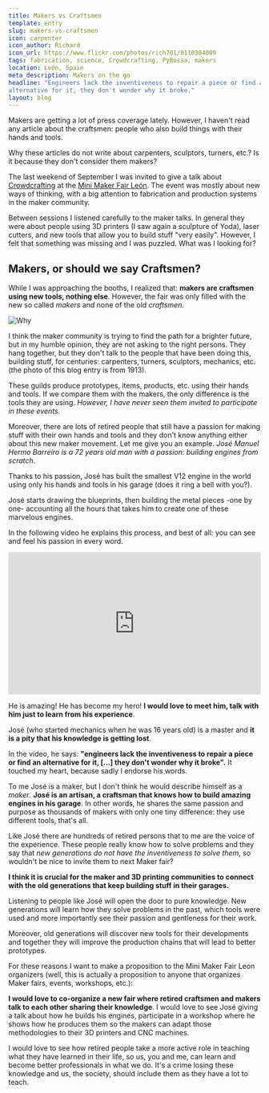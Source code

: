```yaml
---
title: Makers vs Craftsmen
template: entry
slug: makers-vs-craftsmen
icon: carpenter
icon_author: Richard
icon_url: https://www.flickr.com/photos/rich701/8110384009
tags: fabrication, science, Crowdcrafting, PyBossa, makers
location: León, Spain
meta_description: Makers on the go
headline: "Engineers lack the inventiveness to repair a piece or find an
alternative for it, they don't wonder why it broke."
layout: blog
---
```


Makers are getting a lot of press coverage lately. However, I haven't read any article 
about the craftsmen: people who also build things with their hands and tools.

Why these articles do not write about carpenters, sculptors, turners,
etc.? Is it because they don't consider them makers?

<!--more-->

The last weekend of September I was invited to give a talk about
[Crowdcrafting](http://crowdcrafting.org) at the [Mini Maker Fair León](http://makerfaireleon.com/makers-en-leon/). The
event was mostly about new ways of thinking, with a big attention to fabrication and production systems in the
maker community.

Between sessions I listened carefully to the maker talks. In general they
were about people using 3D printers (I saw again a sculpture of Yoda), laser cutters,
and new tools that allow you to build stuff "very easily". However,  I felt
that something was missing and I was puzzled. What was I looking for? 

## Makers, or should we say Craftsmen?

While I was approaching the booths, I realized that:
**makers are craftsmen using new tools, nothing else**. However, the fair was
only filled with the new so called *makers* and none of the old *craftsmen*.

![Why](http://i.giphy.com/skXEIUJKHLrsk.gif)

I think the maker community is trying to find the path for a brighter future,
but in my humble opinion, they are not asking to the right persons. They hang 
together, but they don't talk to the people that have been doing this, building stuff, 
for centuries: carpenters, turners, sculptors, mechanics, etc. (the photo of this blog
entry is from 1913).

These guilds produce prototypes, items, products, etc. using their hands and
tools. If we compare them with the makers, the only difference is the tools
they are using. *However, I have never seen them invited to participate in these
events.*

Moreover, there are lots of retired people that still have a passion for making
stuff with their own hands and tools and they don't know anything either about 
this new maker movement. Let me give you an example. *José Manuel Hermo Barreiro
is a 72 years old man with a passion: building engines from scratch*.

Thanks to his passion, José has built the smallest V12 engine in the world
using only his hands and tools in his garage (does it ring a bell with you?). 

José starts drawing the blueprints, then building the metal pieces -one by one- accounting all 
the hours that takes him to create one of these marvelous engines.

In the following video he explains this process, and best of all: you can see
and feel his passion in every word. 

<style>.embed-container { position: relative; padding-bottom: 56.25%; height: 0; overflow: hidden; max-width: 100%; height: auto; } .embed-container iframe, .embed-container object, .embed-container embed { position: absolute; top: 0; left: 0; width: 100%; height: 100%; }</style><div class='embed-container'><iframe src='http://www.youtube.com/embed/c1pJIVqCC1E' frameborder='0' allowfullscreen></iframe></div>

He is amazing! He has become my hero! **I would love to meet him, talk with him just to learn from
his experience**. 

José (who started mechanics when he was 16 years old) is a master and 
**it is a pity that his knowledge is getting lost**. 

In the video, he says: **"engineers lack the inventiveness to repair a piece or
find an alternative for it, [...] they don't wonder why it broke".** It touched my 
heart, because sadly I endorse his words. 

To me José is a maker, but I don't think he would describe himself as a
*maker*. **José is an artisan, a craftsman that knows how to build
amazing engines in his garage**. In other words, he shares the same passion and
purpose as thousands of makers with only one tiny difference: they use
different tools, that's all.

Like José there are hundreds of retired persons that to me are the voice of 
the experience. These people really know how to
solve problems and they say that *new generations do not have the
inventiveness to solve them*, so wouldn't be nice to invite them to next Maker
fair?

**I think it is crucial for the maker and 3D printing communities to connect with the old generations that keep building stuff in their garages.**

Listening to people like José will open the door to pure knowledge.
New generations will learn how they solve problems in the past, which tools
were used and more importantly see their passion and gentleness for their work.

Moreover, old generations will discover new tools for their developments and 
together they will improve the production chains that will lead to better
prototypes.

For these reasons I want to make a proposition to the Mini Maker Fair Leon
organizers (well, this is actually a proposition to anyone that organizes Maker
fairs, events, workshops, etc.):

**I would love to co-organize a new fair where retired craftsmen and makers
talk to each other sharing their knowledge**. I would love to see José giving a talk 
about how he builds his engines, participate in a workshop where he shows how
he produces them so the makers can adapt those methodologies to their 3D
printers and CNC machines.

I would love to see how retired people take a more active role in teaching
what they have learned in their life, so us, you and me, can learn and become
better professionals in what we do. It's a crime losing these knowledge and us,
the society, should include them as they have a lot to teach.

